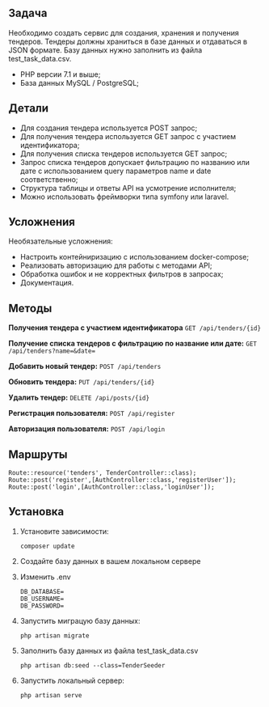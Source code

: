 ## Задача
Необходимо создать сервис для создания, хранения и получения тендеров. Тендеры должны храниться в базе данных и отдаваться в JSON формате. Базу данных нужно заполнить из файла test_task_data.csv.

- PHP версии 7.1 и выше;
- База данных MySQL / PostgreSQL;

## Детали

-	Для создания тендера используется POST запрос;
-	Для получения тендера используется GET запрос с участием идентификатора;
-	Для получения списка тендеров используется GET запрос;
-	Запрос списка тендеров допускает фильтрацию по названию или дате с использованием query параметров name и date соответственно;
-	Структура таблицы и ответы API на усмотрение исполнителя;
-	Можно использовать фреймворки типа symfony или laravel.

## Усложнения

Необязательные усложнения:
- Настроить контейниризацию с использованием docker-compose;
- Реализовать авторизацию для работы с методами API;
- Обработка ошибок и не корректных фильтров в запросах;
- Документация.

## Методы

**Получения тендера с участием идентификатора** `GET /api/tenders/{id}`

**Получение списка тендеров с фильтрацию по название или дате:** `GET /api/tenders?name=&date=`

**Добавить новый тендер:** `POST /api/tenders`

**Обновить тендера:** `PUT /api/tenders/{id}`

**Удалить тендер:** `DELETE /api/posts/{id}`

**Регистрация пользователя:** `POST /api/register`

**Авторизация пользователя:** `POST /api/login`

## Маршруты

```
Route::resource('tenders', TenderController::class);
Route::post('register',[AuthController::class,'registerUser']);
Route::post('login',[AuthController::class,'loginUser']);
```

## Установка

1. Установите зависимости:

      ```shell
    composer update
    ```
2. Создайте базу данных в вашем локальном сервере

3. Изменить .env

      ```shell
    DB_DATABASE=
    DB_USERNAME=
    DB_PASSWORD=
    ```

4. Запустить миграцую базу данных:

    ```shell
    php artisan migrate
    ```

5. Заполнить базу данных из файла test_task_data.csv

    ```shell
    php artisan db:seed --class=TenderSeeder
    ```

6. Запустить локальный сервер:

    ```shell
    php artisan serve
    ```

